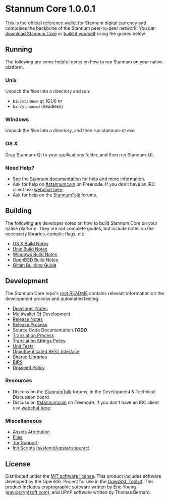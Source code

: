 Stannum Core 1.0.0.1
=====================

This is the official reference wallet for Stannum digital currency and comprises the backbone of the Stannum peer-to-peer network. You can [download Stannum Core](https://github.com/stannumcoin/stannum/releases/tag/done) or [build it yourself](#building) using the guides below.

Running
---------------------
The following are some helpful notes on how to run Stannum on your native platform.

### Unix

Unpack the files into a directory and run:

- `bin/stannum-qt` (GUI) or
- `bin/stannumd` (headless)

### Windows

Unpack the files into a directory, and then run stannum-qt.exe.

### OS X

Drag Stannum-Qt to your applications folder, and then run Stannum-Qt.

### Need Help?

* See the [Stannum documentation](https://stannumcoin.atlassian.net/wiki/display/DOC)
for help and more information.
* Ask for help on [#stannumcoin](http://webchat.freenode.net?channels=stannumcoin) on Freenode. If you don't have an IRC client use [webchat here](http://webchat.freenode.net?channels=stannumcoin).
* Ask for help on the [StannumTalk](https://stannumtalk.org/) forums.

Building
---------------------
The following are developer notes on how to build Stannum Core on your native platform. They are not complete guides, but include notes on the necessary libraries, compile flags, etc.

- [OS X Build Notes](build-osx.md)
- [Unix Build Notes](build-unix.md)
- [Windows Build Notes](build-windows.md)
- [OpenBSD Build Notes](build-openbsd.md)
- [Gitian Building Guide](gitian-building.md)

Development
---------------------
The Stannum Core repo's [root README](/README.md) contains relevant information on the development process and automated testing.

- [Developer Notes](developer-notes.md)
- [Multiwallet Qt Development](multiwallet-qt.md)
- [Release Notes](release-notes.md)
- [Release Process](release-process.md)
- Source Code Documentation ***TODO***
- [Translation Process](translation_process.md)
- [Translation Strings Policy](translation_strings_policy.md)
- [Unit Tests](unit-tests.md)
- [Unauthenticated REST Interface](REST-interface.md)
- [Shared Libraries](shared-libraries.md)
- [BIPS](bips.md)
- [Dnsseed Policy](dnsseed-policy.md)

### Resources
* Discuss on the [StannumTalk](https://stannumtalk.org/) forums, in the Development & Technical Discussion board.
* Discuss on [#stannumcoin](http://webchat.freenode.net/?channels=stannumcoin) on Freenode. If you don't have an IRC client use [webchat here](http://webchat.freenode.net/?channels=stannumcoin).

### Miscellaneous
- [Assets Attribution](assets-attribution.md)
- [Files](files.md)
- [Tor Support](tor.md)
- [Init Scripts (systemd/upstart/openrc)](init.md)

License
---------------------
Distributed under the [MIT software license](http://www.opensource.org/licenses/mit-license.php).
This product includes software developed by the OpenSSL Project for use in the [OpenSSL Toolkit](https://www.openssl.org/). This product includes
cryptographic software written by Eric Young ([eay@cryptsoft.com](mailto:eay@cryptsoft.com)), and UPnP software written by Thomas Bernard.
